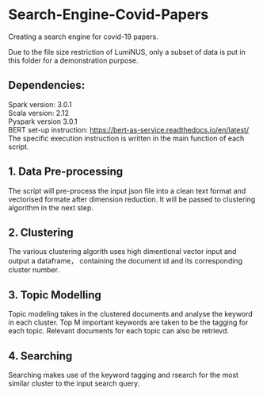 # Search-Engine-Covid-Papers
Creating a search engine for covid-19 papers.

Due to the file size restriction of LumiNUS, only a subset of data is put in this folder for a demonstration purpose.


## Dependencies:
Spark version: 3.0.1  
Scala version: 2.12  
Pyspark version 3.0.1  
BERT set-up instruction: https://bert-as-service.readthedocs.io/en/latest/
The specific execution instruction is written in the main function of each script. 

## 1. Data Pre-processing
The script will pre-process the input json file into a clean text format and vectorised formate after dimension reduction. 
It will be  passed to clustering algorithm in the next step. 

## 2. Clustering
The various clustering algorith uses high dimentional vector input and output a dataframe， containing the document id and its corresponding cluster number. 

## 3. Topic Modelling
Topic modeling takes in the clustered documents and analyse the keyword in each cluster. Top M important keywords are taken to be the tagging for each topic. Relevant documents for each topic can also be retrievd.

## 4. Searching
Searching makes use of the keyword tagging and rsearch for the most similar cluster to the input search query. 
